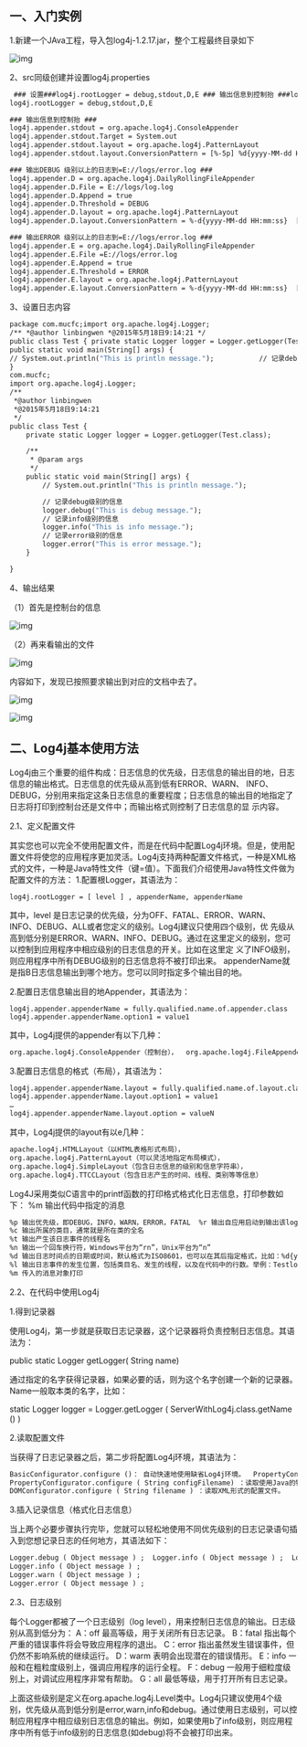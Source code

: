 ## 一、入门实例

1.新建一个JAva工程，导入包log4j-1.2.17.jar，整个工程最终目录如下

![img](https://imgconvert.csdnimg.cn/aHR0cDovL3N0YXRpYy5jb2RlY2VvLmNvbS9pbWFnZXMvMjAxNS8wNS80YjA4MTQwY2I3ZmM0OGIxYWYyNjQ2YWQ0YjAyMTczNS5qcGc?x-oss-process=image/format,png)

2、src同级创建并设置log4j.properties

```1
 ### 设置###log4j.rootLogger = debug,stdout,D,E ### 输出信息到控制抬 ###log4j.appender.stdout = org.apache.log4j.ConsoleAppenderlog4j.appender.stdout.Target = System.outlog4j.appender.stdout.layout = org.apache.log4j.PatternLayoutlog4j.appender.stdout.layout.ConversionPattern = [%-5p] %d{yyyy-MM-dd HH:mm:ss,SSS} method:%l%n%m%n ### 输出DEBUG 级别以上的日志到=E://logs/error.log ###log4j.appender.D = org.apache.log4j.DailyRollingFileAppenderlog4j.appender.D.File = E://logs/log.loglog4j.appender.D.Append = truelog4j.appender.D.Threshold = DEBUG log4j.appender.D.layout = org.apache.log4j.PatternLayoutlog4j.appender.D.layout.ConversionPattern = %-d{yyyy-MM-dd HH:mm:ss}  [ %t:%r ] - [ %p ]  %m%n ### 输出ERROR 级别以上的日志到=E://logs/error.log ###log4j.appender.E = org.apache.log4j.DailyRollingFileAppenderlog4j.appender.E.File =E://logs/error.log log4j.appender.E.Append = truelog4j.appender.E.Threshold = ERROR log4j.appender.E.layout = org.apache.log4j.PatternLayoutlog4j.appender.E.layout.ConversionPattern = %-d{yyyy-MM-dd HH:mm:ss}  [ %t:%r ] - [ %p ]  %m%n### 设置###
log4j.rootLogger = debug,stdout,D,E

### 输出信息到控制抬 ###
log4j.appender.stdout = org.apache.log4j.ConsoleAppender
log4j.appender.stdout.Target = System.out
log4j.appender.stdout.layout = org.apache.log4j.PatternLayout
log4j.appender.stdout.layout.ConversionPattern = [%-5p] %d{yyyy-MM-dd HH:mm:ss,SSS} method:%l%n%m%n

### 输出DEBUG 级别以上的日志到=E://logs/error.log ###
log4j.appender.D = org.apache.log4j.DailyRollingFileAppender
log4j.appender.D.File = E://logs/log.log
log4j.appender.D.Append = true
log4j.appender.D.Threshold = DEBUG 
log4j.appender.D.layout = org.apache.log4j.PatternLayout
log4j.appender.D.layout.ConversionPattern = %-d{yyyy-MM-dd HH:mm:ss}  [ %t:%r ] - [ %p ]  %m%n

### 输出ERROR 级别以上的日志到=E://logs/error.log ###
log4j.appender.E = org.apache.log4j.DailyRollingFileAppender
log4j.appender.E.File =E://logs/error.log 
log4j.appender.E.Append = true
log4j.appender.E.Threshold = ERROR 
log4j.appender.E.layout = org.apache.log4j.PatternLayout
log4j.appender.E.layout.ConversionPattern = %-d{yyyy-MM-dd HH:mm:ss}  [ %t:%r ] - [ %p ]  %m%n
```

3、设置日志内容

```1
package com.mucfc;import org.apache.log4j.Logger;
/** *@author linbingwen *@2015年5月18日9:14:21 */
public class Test {	private static Logger logger = Logger.getLogger(Test.class);       /**      * @param args      */      
public static void main(String[] args) {         
// System.out.println("This is println message.");           // 记录debug级别的信息          logger.debug("This is debug message.");          // 记录info级别的信息          logger.info("This is info message.");          // 记录error级别的信息          logger.error("This is error message.");      }   
} 
com.mucfc;
import org.apache.log4j.Logger;
/**
 *@author linbingwen
 *@2015年5月18日9:14:21
 */
public class Test {
	private static Logger logger = Logger.getLogger(Test.class);  

    /** 
     * @param args 
     */  
    public static void main(String[] args) {  
        // System.out.println("This is println message.");  

        // 记录debug级别的信息  
        logger.debug("This is debug message.");  
        // 记录info级别的信息  
        logger.info("This is info message.");  
        // 记录error级别的信息  
        logger.error("This is error message.");  
    }  

}
```

4、输出结果

（1）首先是控制台的信息

![img](https://imgconvert.csdnimg.cn/aHR0cDovL3N0YXRpYy5jb2RlY2VvLmNvbS9pbWFnZXMvMjAxNS8wNS84MDcwMDQ3OGVjMjA4ZDE4N2Y2MDEwN2E2YTUxNzcxMi5qcGc?x-oss-process=image/format,png)

（2）再来看输出的文件

![img](https://imgconvert.csdnimg.cn/aHR0cDovL3N0YXRpYy5jb2RlY2VvLmNvbS9pbWFnZXMvMjAxNS8wNS84YTU3NDA2YmMzZjAyZmNkNjg3ZmNlNTM1ZmM1NDZlZS5qcGc?x-oss-process=image/format,png)

内容如下，发现已按照要求输出到对应的文档中去了。

![img](https://imgconvert.csdnimg.cn/aHR0cDovL3N0YXRpYy5jb2RlY2VvLmNvbS9pbWFnZXMvMjAxNS8wNS9lM2RjOGViM2EzODQxYTJmNTBkZDI0NTY3ZjQxYjRkNS5qcGc?x-oss-process=image/format,png)

![img](https://imgconvert.csdnimg.cn/aHR0cDovL3N0YXRpYy5jb2RlY2VvLmNvbS9pbWFnZXMvMjAxNS8wNS9mODIwNTdkOGNhOTNiNGYyMzg5M2NjOWUyMDRmMWE1MS5qcGc?x-oss-process=image/format,png)

## 二、Log4j基本使用方法

Log4j由三个重要的组件构成：日志信息的优先级，日志信息的输出目的地，日志信息的输出格式。日志信息的优先级从高到低有ERROR、WARN、 INFO、DEBUG，分别用来指定这条日志信息的重要程度；日志信息的输出目的地指定了日志将打印到控制台还是文件中；而输出格式则控制了日志信息的显 示内容。

2.1、定义配置文件

其实您也可以完全不使用配置文件，而是在代码中配置Log4j环境。但是，使用配置文件将使您的应用程序更加灵活。Log4j支持两种配置文件格式，一种是XML格式的文件，一种是Java特性文件（键=值）。下面我们介绍使用Java特性文件做为配置文件的方法：
1.配置根Logger，其语法为：

```properties
log4j.rootLogger = [ level ] , appenderName, appenderName
```

其中，level 是日志记录的优先级，分为OFF、FATAL、ERROR、WARN、INFO、DEBUG、ALL或者您定义的级别。Log4j建议只使用四个级别，优 先级从高到低分别是ERROR、WARN、INFO、DEBUG。通过在这里定义的级别，您可以控制到应用程序中相应级别的日志信息的开关。比如在这里定 义了INFO级别，则应用程序中所有DEBUG级别的日志信息将不被打印出来。 appenderName就是指B日志信息输出到哪个地方。您可以同时指定多个输出目的地。

2.配置日志信息输出目的地Appender，其语法为：

```properties
log4j.appender.appenderName = fully.qualified.name.of.appender.class  log4j.appender.appenderName.option1 = value1  

```

其中，Log4j提供的appender有以下几种：

```1
org.apache.log4j.ConsoleAppender（控制台），  org.apache.log4j.FileAppender（文件），  org.apache.log4j.DailyRollingFileAppender（每天产生一个日志文件），  org.apache.log4j.RollingFileAppender（文件大小到达指定尺寸的时候产生一个新的文件），  org.apache.log4j.WriterAppender（将日志信息以流格式发送到任意指定的地方）
```

3.配置日志信息的格式（布局），其语法为：

```1
log4j.appender.appenderName.layout = fully.qualified.name.of.layout.class  log4j.appender.appenderName.layout.option1 = value1  …  log4j.appender.appenderName.layout.option = valueN4j.appender.appenderName.layout = fully.qualified.name.of.layout.class  
log4j.appender.appenderName.layout.option1 = value1  
…  
log4j.appender.appenderName.layout.option = valueN
```

其中，Log4j提供的layout有以e几种：

```1
apache.log4j.HTMLLayout（以HTML表格形式布局），  
org.apache.log4j.PatternLayout（可以灵活地指定布局模式），  
org.apache.log4j.SimpleLayout（包含日志信息的级别和信息字符串），  
org.apache.log4j.TTCCLayout（包含日志产生的时间、线程、类别等等信息）
```

Log4J采用类似C语言中的printf函数的打印格式格式化日志信息，打印参数如下： %m 输出代码中指定的消息

```1
%p 输出优先级，即DEBUG，INFO，WARN，ERROR，FATAL  %r 输出自应用启动到输出该log信息耗费的毫秒数  %c 输出所属的类目，通常就是所在类的全名  %t 输出产生该日志事件的线程名  %n 输出一个回车换行符，Windows平台为“rn”，Unix平台为“n”  %d 输出日志时间点的日期或时间，默认格式为ISO8601，也可以在其后指定格式，比如：%d{yyy MMM dd HH:mm:ss,SSS}，输出类似：2002年10月18日 22：10：28，921  %l 输出日志事件的发生位置，包括类目名、发生的线程，以及在代码中的行数。举例：Testlog4.main(TestLog4.java:10)log信息耗费的毫秒数  
%c 输出所属的类目，通常就是所在类的全名  
%t 输出产生该日志事件的线程名  
%n 输出一个回车换行符，Windows平台为“rn”，Unix平台为“n”  
%d 输出日志时间点的日期或时间，默认格式为ISO8601，也可以在其后指定格式，比如：%d{yyy MMM dd HH:mm:ss,SSS}，输出类似：2002年10月18日 22：10：28，921  
%l 输出日志事件的发生位置，包括类目名、发生的线程，以及在代码中的行数。举例：Testlog4.main(TestLog4.java:10)
%m 传入的消息对象打印
```

2.2、在代码中使用Log4j

1.得到记录器

使用Log4j，第一步就是获取日志记录器，这个记录器将负责控制日志信息。其语法为：

public static Logger getLogger( String name)

通过指定的名字获得记录器，如果必要的话，则为这个名字创建一个新的记录器。Name一般取本类的名字，比如：

static Logger logger = Logger.getLogger ( ServerWithLog4j.class.getName () )

2.读取配置文件

当获得了日志记录器之后，第二步将配置Log4j环境，其语法为：

```1
BasicConfigurator.configure ()： 自动快速地使用缺省Log4j环境。  PropertyConfigurator.configure ( String configFilename) ：读取使用Java的特性文件编写的配置文件。  DOMConfigurator.configure ( String filename ) ：读取XML形式的配置文件。.configure ()： 自动快速地使用缺省Log4j环境。  
PropertyConfigurator.configure ( String configFilename) ：读取使用Java的特性文件编写的配置文件。  
DOMConfigurator.configure ( String filename ) ：读取XML形式的配置文件。
```

3.插入记录信息（格式化日志信息）

当上两个必要步骤执行完毕，您就可以轻松地使用不同优先级别的日志记录语句插入到您想记录日志的任何地方，其语法如下：

```1
Logger.debug ( Object message ) ;  Logger.info ( Object message ) ;  Logger.warn ( Object message ) ;  Logger.error ( Object message ) ;.debug ( Object message ) ;  
Logger.info ( Object message ) ;  
Logger.warn ( Object message ) ;  
Logger.error ( Object message ) ;
```

2.3、日志级别

每个Logger都被了一个日志级别（log level），用来控制日志信息的输出。日志级别从高到低分为：
A：off 最高等级，用于关闭所有日志记录。
B：fatal 指出每个严重的错误事件将会导致应用程序的退出。
C：error 指出虽然发生错误事件，但仍然不影响系统的继续运行。
D：warm 表明会出现潜在的错误情形。
E：info 一般和在粗粒度级别上，强调应用程序的运行全程。
F：debug 一般用于细粒度级别上，对调试应用程序非常有帮助。
G：all 最低等级，用于打开所有日志记录。

上面这些级别是定义在org.apache.log4j.Level类中。Log4j只建议使用4个级别，优先级从高到低分别是error,warn,info和debug。通过使用日志级别，可以控制应用程序中相应级别日志信息的输出。例如，如果使用b了info级别，则应用程序中所有低于info级别的日志信息(如debug)将不会被打印出来。


